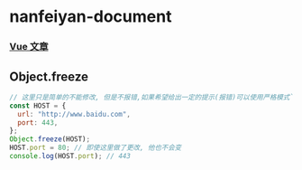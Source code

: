 # nanfeiyan-document

### [Vue 文章](./docs/Vue.md)

## Object.freeze

```js
// 这里只是简单的不能修改, 但是不报错,如果希望给出一定的提示(报错)可以使用严格模式`'use strict'`
const HOST = {
  url: "http://www.baidu.com",
  port: 443,
};
Object.freeze(HOST);
HOST.port = 80; // 即使这里做了更改, 他也不会变
console.log(HOST.port); // 443
```
